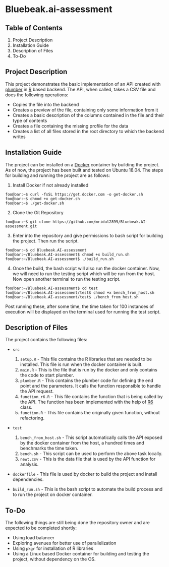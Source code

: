 # Bluebeak.ai-assessment

## Table of Contents
1. Project Description
2. Installation Guide
3. Description of Files
4. To-Do

## Project Description
This project demonstrates the basic implementation of an API created with [plumber](https://www.rplumber.io/) in [R](https://www.r-project.org/) based backend. The API, when called, takes a CSV file and does the following operations:
- Copies the file into the backend
- Creates a preview of the file, containing only some information from it
- Creates a basic description of the columns contained in the file and their type of contents
- Creates a file containing the missing profile for the data
- Creates a list of all files stored in the root directory to which the backend writes

## Installation Guide
The project can be installed on a [Docker](https://www.docker.com/) container by building the project. As of now, the project has been built and tested on Ubuntu 18.04.
The steps for building and running the project are as follows:
1. Install Docker if not already installed
```console
foo@bar:~$ curl -fsSL https://get.docker.com -o get-docker.sh
foo@bar:~$ chmod +x get-docker.sh
foo@bar:~$ ./get-docker.sh
```
2. Clone the Git Repository
```console
foo@bar:~$ git clone https://github.com/mridul2899/Bluebeak.AI-assessment.git
```
3. Enter into the repository and give permissions to bash script for building the project. Then run the script.
```console
foo@bar:~$ cd Bluebeak.AI-assessment
foo@bar:~/Bluebeak.AI-assessment$ chmod +x build_run.sh
foo@bar:~/Bluebeak.AI-assessment$ ./build_run.sh
```
4. Once the build, the bash script will also run the docker container. Now, we will need to run the testing script which will be run from the host. Now open another terminal to run the testing script.
```console
foo@bar:~/Bluebeak.AI-assessment$ cd test
foo@bar:~/Bluebeak.AI-assessment/test$ chmod +x bench_from_host.sh
foo@bar:~/Bluebeak.AI-assessment/test$ ./bench_from_host.sh
```

Post running these, after some time, the time taken for 100 instances of execution will be displayed on the terminal used for running the test script.

## Description of Files
The project contains the following files:
- `src`
  1. `setup.R` - This file contains the R libraries that are needed to be installed. This file is run when the docker container is built.
  2. `main.R` - This is the file that is run by the docker and only contains the code to start plumber.
  3. `plumber.R` - This contains the plumber code for defining the end point and the parameters. It calls the function responsible to handle the API request.
  4. `function_r6.R` - This file contains the function that is being called by the API. The function has been implemented with the help of [R6](https://r6.r-lib.org/articles/Introduction.html) class.
  5. `function.R` - This file contains the originally given function, without refactoring.

- `test`
  1. `bench_from_host.sh` - This script automatically calls the API exposed by the docker container from the host, a hundred times and benchmarks the time taken.
  2. `bench.sh` - This script can be used to perform the above task locally.
  3. `newt.csv` - This is the data file that is used by the API function for analysis.

- `dockerfile` - This file is used by docker to build the project and install dependencies.
- `build_run.sh` - This is the bash script to automate the build process and to run the project on docker container.

## To-Do
The following things are still being done the repository owner and are expected to be completed shortly:
- Using load balancer
- Exploring avenues for better use of parallelization
- Using `pkgr` for installation of R libraries
- Using a Linux based Docker container for building and testing the project, without dependency on the OS.
